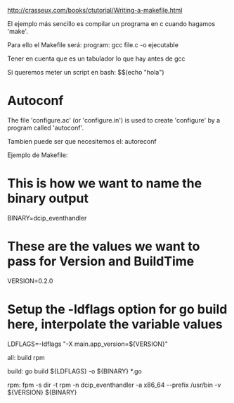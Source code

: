 http://crasseux.com/books/ctutorial/Writing-a-makefile.html

El ejemplo más sencillo es compilar un programa en c cuando hagamos 'make'.

Para ello el Makefile será:
program:
	gcc file.c -o ejecutable

Tener en cuenta que es un tabulador lo que hay antes de gcc

Si queremos meter un script en bash:
$$(echo "hola")


# Autoconf
The file 'configure.ac' (or 'configure.in') is used to create 'configure' by a program called 'autoconf'.

Tambien puede ser que necesitemos el:
autoreconf


Ejemplo de Makefile:

# This is how we want to name the binary output
BINARY=dcip_eventhandler

# These are the values we want to pass for Version and BuildTime
VERSION=0.2.0

# Setup the -ldflags option for go build here, interpolate the variable values
LDFLAGS=-ldflags "-X main.app_version=${VERSION}"

all: build rpm

build:
	go build ${LDFLAGS} -o ${BINARY} *.go

rpm:
	fpm -s dir -t rpm -n dcip_eventhandler -a x86_64 --prefix /usr/bin -v ${VERSION} ${BINARY}

